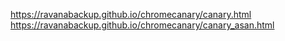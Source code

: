 https://ravanabackup.github.io/chromecanary/canary.html
https://ravanabackup.github.io/chromecanary/canary_asan.html
